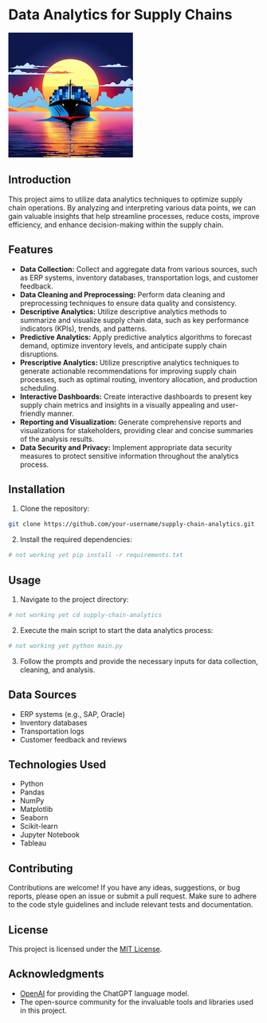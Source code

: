 # Data Analytics for Supply Chains

![](logo.png)

## Introduction

This project aims to utilize data analytics techniques to optimize supply chain operations. By analyzing and interpreting various data points, we can gain valuable insights that help streamline processes, reduce costs, improve efficiency, and enhance decision-making within the supply chain.

## Features

- **Data Collection:** Collect and aggregate data from various sources, such as ERP systems, inventory databases, transportation logs, and customer feedback.
- **Data Cleaning and Preprocessing:** Perform data cleaning and preprocessing techniques to ensure data quality and consistency.
- **Descriptive Analytics:** Utilize descriptive analytics methods to summarize and visualize supply chain data, such as key performance indicators (KPIs), trends, and patterns.
- **Predictive Analytics:** Apply predictive analytics algorithms to forecast demand, optimize inventory levels, and anticipate supply chain disruptions.
- **Prescriptive Analytics:** Utilize prescriptive analytics techniques to generate actionable recommendations for improving supply chain processes, such as optimal routing, inventory allocation, and production scheduling.
- **Interactive Dashboards:** Create interactive dashboards to present key supply chain metrics and insights in a visually appealing and user-friendly manner.
- **Reporting and Visualization:** Generate comprehensive reports and visualizations for stakeholders, providing clear and concise summaries of the analysis results.
- **Data Security and Privacy:** Implement appropriate data security measures to protect sensitive information throughout the analytics process.

## Installation

1. Clone the repository:

```bash
git clone https://github.com/your-username/supply-chain-analytics.git
```

2. Install the required dependencies:

```bash
# not working yet pip install -r requirements.txt 
```

## Usage

1. Navigate to the project directory:

```bash
# not working yet cd supply-chain-analytics
```

2. Execute the main script to start the data analytics process:

```bash
# not working yet python main.py
```

3. Follow the prompts and provide the necessary inputs for data collection, cleaning, and analysis.

## Data Sources

- ERP systems (e.g., SAP, Oracle)
- Inventory databases
- Transportation logs
- Customer feedback and reviews

## Technologies Used

- Python
- Pandas
- NumPy
- Matplotlib
- Seaborn
- Scikit-learn
- Jupyter Notebook
- Tableau

## Contributing

Contributions are welcome! If you have any ideas, suggestions, or bug reports, please open an issue or submit a pull request. Make sure to adhere to the code style guidelines and include relevant tests and documentation.

## License

This project is licensed under the [MIT License](LICENSE).

## Acknowledgments

- [OpenAI](https://openai.com/) for providing the ChatGPT language model.
- The open-source community for the invaluable tools and libraries used in this project.
